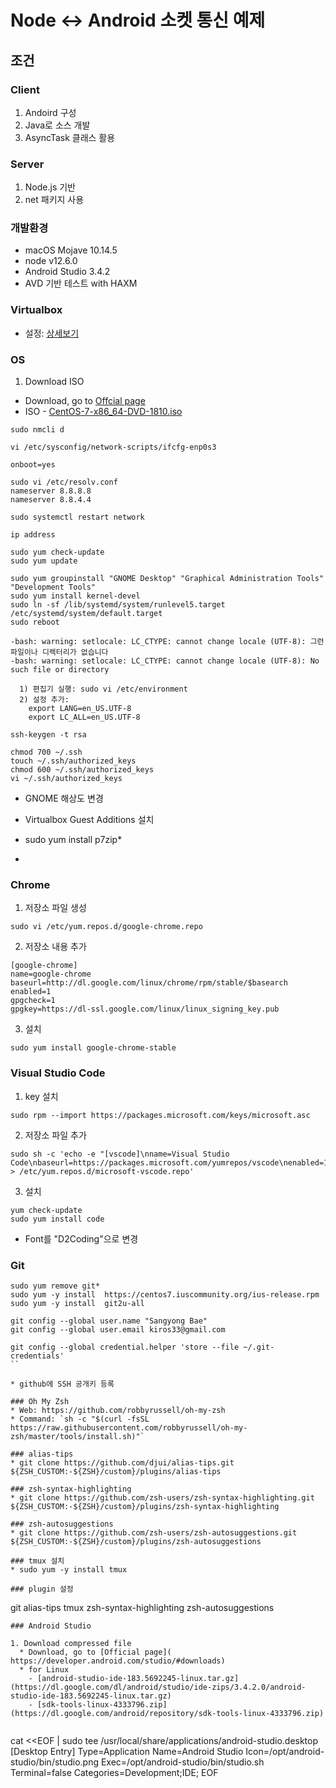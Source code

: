 # Node ↔ Android 소켓 통신 예제

## 조건

### Client
 1) Andoird 구성
 2) Java로 소스 개발
 3) AsyncTask 클래스 활용
### Server
  1) Node.js 기반
  2) net 패키지 사용
  
### 개발환경
* macOS Mojave 10.14.5
* node v12.6.0
* Android Studio 3.4.2
* AVD 기반 테스트 with HAXM

### Virtualbox
  * 설정: [상세보기](https://github.com/kiros33/examples-socket-node-android/wiki/Virtualbox-Settings)

### OS

1. Download ISO
  * Download, go to [Offcial page](https://www.centos.org/download/)
  * ISO - [CentOS-7-x86_64-DVD-1810.iso](http://mirror.navercorp.com/centos/7.6.1810/isos/x86_64/CentOS-7-x86_64-DVD-1810.iso)

```
sudo nmcli d

vi /etc/sysconfig/network-scripts/ifcfg-enp0s3

onboot=yes

sudo vi /etc/resolv.conf
nameserver 8.8.8.8
nameserver 8.8.4.4

sudo systemctl restart network

ip address
```

```
sudo yum check-update
sudo yum update

sudo yum groupinstall "GNOME Desktop" "Graphical Administration Tools" "Development Tools"
sudo yum install kernel-devel
sudo ln -sf /lib/systemd/system/runlevel5.target /etc/systemd/system/default.target
sudo reboot

```

```
-bash: warning: setlocale: LC_CTYPE: cannot change locale (UTF-8): 그런 파일이나 디렉터리가 없습니다
-bash: warning: setlocale: LC_CTYPE: cannot change locale (UTF-8): No such file or directory

  1) 편집기 실행: sudo vi /etc/environment
  2) 설정 추가:
    export LANG=en_US.UTF-8
    export LC_ALL=en_US.UTF-8

ssh-keygen -t rsa

chmod 700 ~/.ssh
touch ~/.ssh/authorized_keys
chmod 600 ~/.ssh/authorized_keys
vi ~/.ssh/authorized_keys

```

* GNOME 해상도 변경
* Virtualbox Guest Additions 설치

* sudo yum install p7zip*
* 
### Chrome

1. 저장소 파일 생성
```
sudo vi /etc/yum.repos.d/google-chrome.repo
```

2. 저장소 내용 추가
```
[google-chrome]
name=google-chrome
baseurl=http://dl.google.com/linux/chrome/rpm/stable/$basearch
enabled=1
gpgcheck=1
gpgkey=https://dl-ssl.google.com/linux/linux_signing_key.pub
```

3. 설치
```
sudo yum install google-chrome-stable
```

### Visual Studio Code
1. key 설치
```
sudo rpm --import https://packages.microsoft.com/keys/microsoft.asc
```

2. 저장소 파일 추가
```
sudo sh -c 'echo -e "[vscode]\nname=Visual Studio Code\nbaseurl=https://packages.microsoft.com/yumrepos/vscode\nenabled=1\ngpgcheck=1\ngpgkey=https://packages.microsoft.com/keys/microsoft.asc" > /etc/yum.repos.d/microsoft-vscode.repo'
```

3. 설치
```
yum check-update
sudo yum install code
```

* Font를 "D2Coding"으로 변경

### Git

```
sudo yum remove git*
sudo yum -y install  https://centos7.iuscommunity.org/ius-release.rpm
sudo yum -y install  git2u-all
```

```
git config --global user.name "Sangyong Bae"
git config --global user.email kiros33@gmail.com

git config --global credential.helper 'store --file ~/.git-credentials' 
``

* github에 SSH 공개키 등록

### Oh My Zsh
* Web: https://github.com/robbyrussell/oh-my-zsh
* Command: `sh -c "$(curl -fsSL https://raw.githubusercontent.com/robbyrussell/oh-my-zsh/master/tools/install.sh)"`

### alias-tips
* git clone https://github.com/djui/alias-tips.git ${ZSH_CUSTOM:-${ZSH}/custom}/plugins/alias-tips

### zsh-syntax-highlighting
* git clone https://github.com/zsh-users/zsh-syntax-highlighting.git ${ZSH_CUSTOM:-${ZSH}/custom}/plugins/zsh-syntax-highlighting

### zsh-autosuggestions
* git clone https://github.com/zsh-users/zsh-autosuggestions.git ${ZSH_CUSTOM:-${ZSH}/custom}/plugins/zsh-autosuggestions

### tmux 설치
* sudo yum -y install tmux

### plugin 설정
```
git
alias-tips
tmux
zsh-syntax-highlighting
zsh-autosuggestions
```
### Android Studio

1. Download compressed file
  * Download, go to [Official page]( https://developer.android.com/studio/#downloads)
  * for Linux
    - [android-studio-ide-183.5692245-linux.tar.gz](https://dl.google.com/dl/android/studio/ide-zips/3.4.2.0/android-studio-ide-183.5692245-linux.tar.gz)
    - [sdk-tools-linux-4333796.zip](https://dl.google.com/android/repository/sdk-tools-linux-4333796.zip)


```
cat <<EOF | sudo tee /usr/local/share/applications/android-studio.desktop
[Desktop Entry]
Type=Application
Name=Android Studio
Icon=/opt/android-studio/bin/studio.png
Exec=/opt/android-studio/bin/studio.sh
Terminal=false
Categories=Development;IDE;
EOF
```
